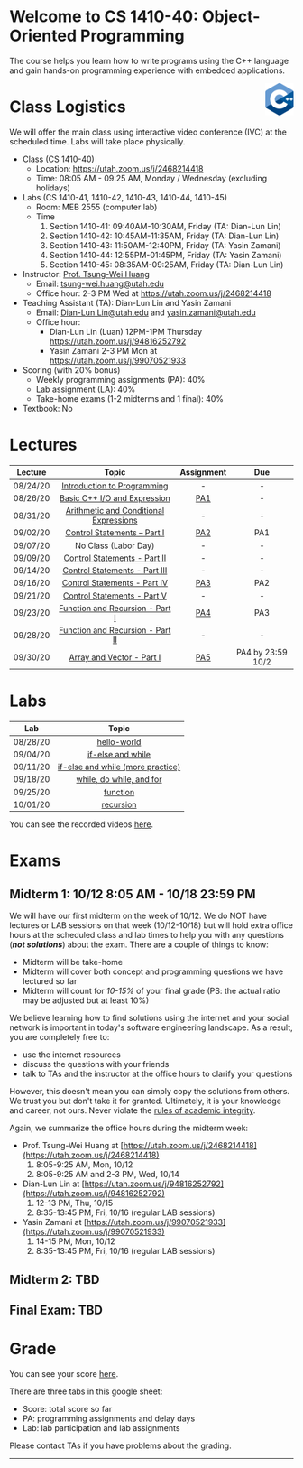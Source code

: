# Welcome to CS 1410-40: Object-Oriented Programming

The course helps you learn how to write programs using the C++ language and gain hands-on programming experience with embedded applications.

<img align="right" width="10%" src="images/course-image.png">

# Class Logistics

We will offer the main class using interactive video conference (IVC) at the scheduled time. Labs will take place physically.

+ Class (CS 1410-40)
  + Location: https://utah.zoom.us/j/2468214418
  + Time: 08:05 AM - 09:25 AM, Monday / Wednesday (excluding holidays)
+ Labs (CS 1410-41, 1410-42, 1410-43, 1410-44, 1410-45)
  + Room: MEB 2555 (computer lab)
  + Time
    1. Section 1410-41: 09:40AM-10:30AM, Friday (TA: Dian-Lun Lin)
    2. Section 1410-42: 10:45AM-11:35AM, Friday (TA: Dian-Lun Lin)
    3. Section 1410-43: 11:50AM-12:40PM, Friday (TA: Yasin Zamani)
    4. Section 1410-44: 12:55PM-01:45PM, Friday (TA: Yasin Zamani)
    5. Section 1410-45: 08:35AM-09:25AM, Friday (TA: Dian-Lun Lin)
+ Instructor: [Prof. Tsung-Wei Huang][Tsung-Wei Huang]
  + Email: tsung-wei.huang@utah.edu
  + Office hour: 2-3 PM Wed at https://utah.zoom.us/j/2468214418
+ Teaching Assistant (TA): Dian-Lun Lin and Yasin Zamani
  + Email: Dian-Lun.Lin@utah.edu and yasin.zamani@utah.edu
  + Office hour: 
    + Dian-Lun Lin (Luan) 12PM-1PM Thursday https://utah.zoom.us/j/94816252792
    + Yasin Zamani 2-3 PM Mon at https://utah.zoom.us/j/99070521933
+ Scoring (with 20% bonus)
  + Weekly programming assignments (PA): 40%
  + Lab assignment (LA): 40%
  + Take-home exams (1-2 midterms and 1 final): 40%
+ Textbook: No

# Lectures

| Lecture  | Topic | Assignment | Due | 
| :-:      | :-:   | :-:        | :-: |
| 08/24/20 | [Introduction to Programming](slides/lecture1.pdf) | - | - |
| 08/26/20 | [Basic C++ I/O and Expression](slides/lecture2.pdf) | [PA1](PAs/PA1.pdf) | - |
| 08/31/20 | [Arithmetic and Conditional Expressions](slides/lecture3.pdf) | - | - |
| 09/02/20 | [Control Statements – Part I](slides/lecture4.pdf) | [PA2](PAs/PA2.docx) | PA1 |
| 09/07/20 | No Class (Labor Day) | - | - |
| 09/09/20 | [Control Statements - Part II](slides/lecture5.pdf) | - | - |
| 09/14/20 | [Control Statements - Part III](slides/lecture6.pdf) | - | - |
| 09/16/20 | [Control Statements - Part IV](slides/lecture7.pdf) | [PA3](PAs/PA3.docx) | PA2 |
| 09/21/20 | [Control Statements - Part V](slides/lecture8.pdf) | - | - |
| 09/23/20 | [Function and Recursion - Part I](slides/lecture9.pdf) | [PA4](PAs/PA4.docx) | PA3 |
| 09/28/20 | [Function and Recursion - Part II](slides/lecture10.pdf) | - | - |
| 09/30/20 | [Array and Vector - Part I](slides/lecture11.pdf) | [PA5](PAs/PA5.docx) | PA4 by 23:59 10/2 |

# Labs

| Lab      | Topic  | 
| :-:      | :-:    |
| 08/28/20 | [hello-world](slides/lab1.pdf) |
| 09/04/20 | [if-else and while](slides/lab2.pdf) |
| 09/11/20 | [if-else and while (more practice)](slides/lab3.pdf) |
| 09/18/20 | [while, do while, and for](slides/lab4.pdf) |
| 09/25/20 | [function](slides/lab5.pdf) |
| 10/01/20 | [recursion](slides/lab6.pdf) |

You can see the recorded videos [here](https://drive.google.com/drive/folders/1c9fMvwfvJnQfWsZUFm2NRy-xG5Djwnjw?usp=sharing).

# Exams

## Midterm 1: 10/12 8:05 AM - 10/18 23:59 PM

We will have our first midterm on the week of 10/12.
We do NOT have lectures or LAB sessions on that week (10/12-10/18) 
but will hold extra office hours at the scheduled class and lab times 
to help you with any questions (***not solutions***) about the exam. 
There are a couple of things to know:

  + Midterm will be take-home
  + Midterm will cover both concept and programming questions we have lectured so far
  + Midterm will count for *10-15%* of your final grade (PS: the actual ratio may be adjusted but at least 10%)

We believe learning how to find solutions using the internet and your social network is important in today's software engineering landscape.
As a result, you are completely free to:
  + use the internet resources
  + discuss the questions with your friends
  + talk to TAs and the instructor at the office hours to clarify your questions

However, this doesn't mean you can simply copy the solutions from others.
We trust you but don't take it for granted. 
Ultimately, it is your knowledge and career, not ours.
Never violate the [rules of academic integrity](https://regulations.utah.edu/academics/6-400.php). 

Again, we summarize the office hours during the midterm week:

  + Prof. Tsung-Wei Huang at [https://utah.zoom.us/j/2468214418](https://utah.zoom.us/j/2468214418)
    1. 8:05-9:25 AM, Mon, 10/12
    2. 8:05-9:25 AM and 2-3 PM, Wed, 10/14
  + Dian-Lun Lin at [https://utah.zoom.us/j/94816252792](https://utah.zoom.us/j/94816252792)
    1. 12-13 PM, Thu, 10/15
    2. 8:35-13:45 PM, Fri, 10/16 (regular LAB sessions)
  + Yasin Zamani at [https://utah.zoom.us/j/99070521933](https://utah.zoom.us/j/99070521933)
    1. 14-15 PM, Mon, 10/12
    2. 8:35-13:45 PM, Fri, 10/16 (regular LAB sessions)

## Midterm 2: TBD

## Final Exam: TBD

# Grade
You can see your score [here](https://docs.google.com/spreadsheets/d/1r_s8rTj0ZN3Cjue0thxIUwbBcUs3E3MJUH_3nHDccRE/edit?usp=sharing).

There are three tabs in this google sheet:
+ Score: total score so far
+ PA: programming assignments and delay days
+ Lab: lab participation and lab assignments

Please contact TAs if you have problems about the grading.

---

[Tsung-Wei Huang]:    https://tsung-wei-huang.github.io/

